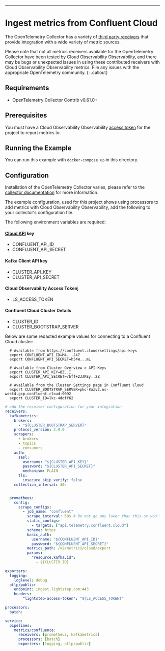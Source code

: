 ---
# Ingest metrics from Confluent Cloud

The OpenTelemetry Collector has a variety of [third party receivers](https://github.com/open-telemetry/opentelemetry-collector-contrib/tree/master/receiver) that provide integration with a wide variety of metric sources.

Please note that not all metrics receivers available for the OpenTelemetry Collector have been tested by Cloud Observability Observability, and there may be bugs or unexpected issues in using these contributed receivers with Cloud Observability Observability metrics. File any issues with the appropriate OpenTelemetry community.
{: .callout}

## Requirements

* OpenTelemetry Collector Contrib v0.61.0+

## Prerequisites

You must have a Cloud Observability Observability [access token](/docs/create-and-manage-access-tokens) for the project to report metrics to.

## Running the Example

You can run this example with `docker-compose up` in this directory. 

## Configuration

Installation of the OpenTelemetry Collector varies, please refer to the [collector documentation](https://opentelemetry.io/docs/collector/) for more information.

The example configuration, used for this project shows using processors to add metrics with Cloud Observability Observability, add the following to your collector's configuration file.

The following environment variables are required:

#### [Cloud API](https://confluent.cloud/settings/api-keys) key
* CONFLUENT_API_ID
* CONFLUENT_API_SECRET

#### Kafka Client API key
* CLUSTER_API_KEY
* CLUSTER_API_SECRET

#### Cloud Observability Access Tokenj
* LS_ACCESS_TOKEN

#### Confluent Cloud Cluster Details
* CLUSTER_ID
* CLUSTER_BOOTSTRAP_SERVER

Below are some redacted example values for connecting to a Confluent Cloud cluster:

```
  # Available from https://confluent.cloud/settings/api-keys
  export CONFLUENT_API_ID=M4...J47
  export CONFLUENT_API_SECRET=h34W...mL

  # Available from Cluster Overview > API Keys
  export CLUSTER_API_KEY=BZ..I
  export CLUSTER_API_SECRET=/bff+2JJKEy..2Z

  # Available from the Cluster Settings page in Confluent Cloud
  export CLUSTER_BOOTSTRAP_SERVER=pkc-8ozv2.us-west4.gcp.confluent.cloud:9092
  export CLUSTER_ID=lkc-4ddff62
```

``` yaml
# add the receiver configuration for your integration
receivers:
  kafkametrics:
    brokers:
      - "${CLUSTER_BOOTSTRAP_SERVER}"
    protocol_version: 2.0.0
    scrapers:
      - brokers
      - topics
      - consumers
    auth:
      sasl:
        username: "${CLUSTER_API_KEY}"
        password: "${CLUSTER_API_SECRET}"
        mechanism: PLAIN
      tls:
        insecure_skip_verify: false
    collection_interval: 30s


  prometheus:
    config:
      scrape_configs:
        - job_name: "confluent"
          scrape_interval: 60s # Do not go any lower than this or you'll hit rate limits
          static_configs:
            - targets: ["api.telemetry.confluent.cloud"]
          scheme: https
          basic_auth:
            username: "${CONFLUENT_API_ID}"
            password: "${CONFLUENT_API_SECRET}"
          metrics_path: /v2/metrics/cloud/export
          params:
            "resource.kafka.id":
              - ${CLUSTER_ID}

exporters:
  logging:
    loglevel: debug
  otlp/public:
    endpoint: ingest.lightstep.com:443
    headers:
        "lightstep-access-token": "${LS_ACCESS_TOKEN}"

processors:
  batch:

service:
  pipelines:
    metrics/confluence:
      receivers: [prometheus, kafkametrics]
      processors: [batch]
      exporters: [logging, otlp/public]
```
